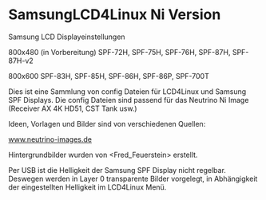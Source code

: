 # SamsungLCD4Linux Ni Version

Samsung LCD Displayeinstellungen

800x480 (in Vorbereitung)
SPF-72H, SPF-75H, SPF-76H, SPF-87H, SPF-87H-v2

800x600
SPF-83H, SPF-85H, SPF-86H, SPF-86P, SPF-700T 

Dies ist eine Sammlung von config Dateien für LCD4Linux und Samsung SPF Displays.
Die config Dateien sind passend für das Neutrino Ni Image (Receiver AX 4K HD51, CST Tank usw.)

Ideen, Vorlagen und Bilder sind von verschiedenen Quellen:

www.neutrino-images.de

Hintergrundbilder wurden von <Fred_Feuerstein> erstellt.

Per USB ist die Helligkeit der Samsung SPF Display nicht regelbar.
Deswegen werden in Layer 0 transparente Bilder vorgelegt,
in Abhängigkeit der eingestellten Helligkeit im LCD4Linux Menü.



